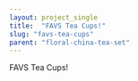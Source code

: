 ```yaml
---
layout: project_single
title:  "FAVS Tea Cups!"
slug: "favs-tea-cups"
parent: "floral-china-tea-set"
---
```

FAVS Tea Cups!